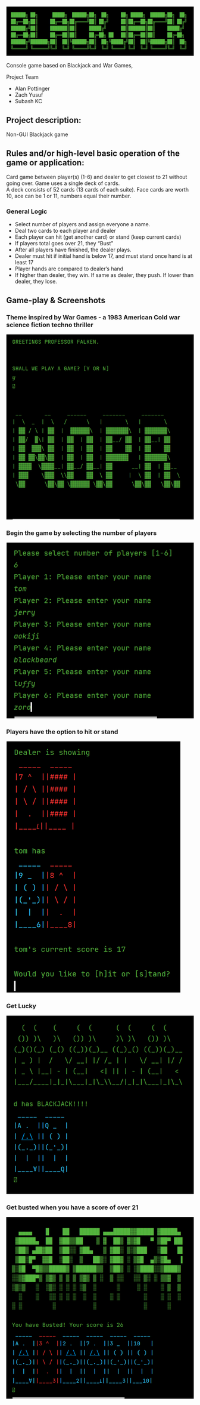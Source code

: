 ![Image of Game Banner](resources/blackjack_banner_img.PNG)

Console game based on Blackjack and War Games, 

Project Team

* Alan Pottinger
* Zach Yusuf
* Subash KC

## Project description:

Non-GUI Blackjack game

## Rules and/or high-level basic operation of the game or application:

Card game between player(s) (1-6) and dealer to get closest to 21 without going over. Game uses a single deck of
cards.  
A deck consists of 52 cards (13 cards of each suite). Face cards are worth 10, ace can be 1 or 11, numbers equal their
number.

### General Logic

<ul> 
  <li> Select number of players and assign everyone a name.</li>
  <li> Deal two cards to each player and dealer </li>
  <li> Each player can hit (get another card) or stand (keep current cards) </li>
  <li> If players total goes over 21, they “Bust” </li>
  <li> After all players have finished, the dealer plays. </li>
  <li> Dealer must hit if initial hand is below 17, and must stand once hand is at least 17 </li>
  <li> Player hands are compared to dealer’s hand </li>
  <li> If higher than dealer, they win. If same as dealer, they push. If lower than dealer, they lose. </li>
</ul>

## Game-play & Screenshots

### Theme inspired by War Games - a 1983 American Cold war science fiction techno thriller
![Image of welcome screen](resources/Warzone_theme.PNG)

### Begin the game by selecting the number of players
![Image of player selection screen](resources/select_player.PNG)

### Players have the option to hit or stand
![Image of Gamplay](resources/gameplay.PNG)

### Get Lucky
![Image of Blackjack](resources/player_Blackjack.PNG)

### Get busted when you have a score of over 21
![Busted Screen](resources/busted.PNG)

